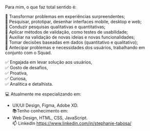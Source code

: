 Para mim, o que faz total sentido é:

🔹 Transformar problemas em experiências surpreendentes;<br/>
🔹 Pesquisar, prototipar, desenhar interfaces mobile, desktop e web;<br/>
🔹 Conduzir pesquisas qualitativas e quantitativas;<br/>
🔹 Aplicar métodos de validação, como testes de usabilidade;<br/>
🔹 Auxiliar na validação de novas ideias e novas funcionalidades;<br/>
🔹 Tomar decisões baseadas em dados (quantitativo e qualitativo);<br/>
🔹 Antecipar problemas e necessidades dos usuários, trabalhando em conjunto com o Squad.
<br/>

✅ Engajada em levar solução aos usuários,<br/>
✅ Gosto de desafios,<br/>
✅ Proativa,<br/>
✅ Curiosa,<br/>
✅ Analítica e detalhista.<br/>

💻 Atualmente me especializando em:<br/>
- UX/UI Design, Figma, Adobe XD.<br/>
📚Tenho conhecimento em:<br/>
- Web Design, HTML, CSS, JavaScript.<br/>
📫 LinkedIn https://www.linkedin.com/in/stephanie-tabosa/

